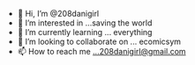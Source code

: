 - 👋 Hi, I’m @208danigirl
- 👀 I’m interested in ...saving the world
- 🌱 I’m currently learning ... everything 
- 💞️ I’m looking to collaborate on ... ecomicsym
- 📫 How to reach me ...208danigirl@gmail.com

<!---
208danigirl/208danigirl is a ✨ special ✨ repository because its `README.md` (this file) appears on your GitHub profile.
You can click the Preview link to take a look at your changes.
--->
